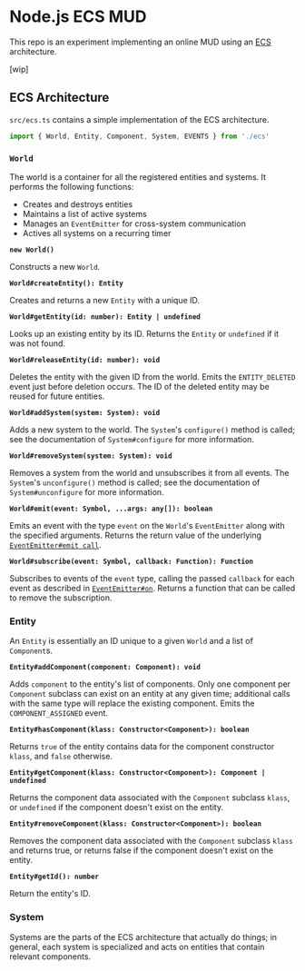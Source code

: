 # Node.js ECS MUD

This repo is an experiment implementing an online MUD using an [ECS](https://en.wikipedia.org/wiki/Entity%E2%80%93component%E2%80%93system) architecture.

[wip]

## ECS Architecture

`src/ecs.ts` contains a simple implementation of the ECS architecture.

```javascript
import { World, Entity, Component, System, EVENTS } from './ecs'
```

### `World`

The world is a container for all the registered entities and systems. It performs the following functions:

* Creates and destroys entities
* Maintains a list of active systems
* Manages an `EventEmitter` for cross-system communication
* Actives all systems on a recurring timer

**`new World()`**

Constructs a new `World`.

**`World#createEntity(): Entity`**

Creates and returns a new `Entity` with a unique ID.

**`World#getEntity(id: number): Entity | undefined`**

Looks up an existing entity by its ID. Returns the `Entity` or `undefined` if it was not found.

**`World#releaseEntity(id: number): void`**

Deletes the entity with the given ID from the world. Emits the `ENTITY_DELETED` event just before deletion occurs. The ID of the deleted entity may be reused for future entities.

**`World#addSystem(system: System): void`**

Adds a new system to the world. The `System`'s `configure()` method is called; see the documentation of `System#configure` for more information.

**`World#removeSystem(system: System): void`**

Removes a system from the world and unsubscribes it from all events. The `System`'s `unconfigure()` method is called; see the documentation of `System#unconfigure` for more information.

**`World#emit(event: Symbol, ...args: any[]): boolean`**

Emits an event with the type `event` on the `World`'s `EventEmitter` along with the specified arguments. Returns the return value of the underlying [`EventEmitter#emit call`](https://nodejs.org/api/events.html#events_emitter_emit_eventname_args).

**`World#subscribe(event: Symbol, callback: Function): Function`**

Subscribes to events of the `event` type, calling the passed `callback` for each event as described in [`EventEmitter#on`](https://nodejs.org/api/events.html#events_emitter_on_eventname_listener). Returns a function that can be called to remove the subscription.

### Entity

An `Entity` is essentially an ID unique to a given `World` and a list of `Component`s.

**`Entity#addComponent(component: Component): void`**

Adds `component` to the entity's list of components. Only one component per `Component` subclass can exist on an entity at any given time; additional calls with the same type will replace the existing component. Emits the `COMPONENT_ASSIGNED` event.

**`Entity#hasComponent(klass: Constructor<Component>): boolean`**

Returns `true` of the entity contains data for the component constructor `klass`, and `false` otherwise.

**`Entity#getComponent(klass: Constructor<Component>): Component | undefined`**

Returns the component data associated with the `Component` subclass `klass`, or `undefined` if the component doesn't exist on the entity.

**`Entity#removeComponent(klass: Constructor<Component>): boolean`**

Removes the component data associated with the `Component` subclass `klass` and returns true, or returns false if the component doesn't exist on the entity.

**`Entity#getId(): number`**

Return the entity's ID.

### System

Systems are the parts of the ECS architecture that actually do things; in general, each system is specialized and acts on entities that contain relevant components.
